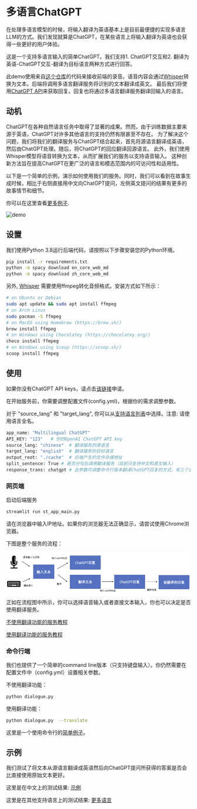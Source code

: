 # 多语言ChatGPT



在处理多语言模型的时候，将输入翻译为英语基本上是目前最便捷的实现多语言LLM的方式。我们发现就算是ChatGPT，在某些语言上将输入翻译为英语也会获得一些更好的用户体验。

这是一个支持多语言输入的简单ChatGPT。我们支持1. ChatGPT交互和2. 翻译为英语-ChatGPT交互-翻译为目标语言两种方式进行回答。

此demo使用来自[这个仓库](https://github.com/stefanrmmr/streamlit_audio_recorder)的代码来接收前端的录音。语音内容会通过[Whisper](https://github.com/openai/whisper)转换为文本。后端将调用多语言翻译服务将识别的文本翻译成英文。
最后我们将使用[ChatGPT API](https://platform.openai.com/docs/guides/chat)来获取回复。回复也将通过多语言翻译服务翻译回输入的语言。


## 动机
ChatGPT在各种自然语言任务中取得了显著的成果。然而，由于训练数据主要来源于英语，ChatGPT对许多其他语言的支持仍然有限甚至不存在。
为了解决这个问题，我们将我们的翻译服务与ChatGPT结合起来，首先将源语言翻译成英语，然后由ChatGPT处理。随后，将ChatGPT的回应翻译回源语言。
此外，我们使用Whisper模型将语音转换为文本，从而扩展我们的服务以支持语音输入。
这种创新方法旨在提高ChatGPT在更广泛的语言和模态范围内的可访问性和适用性。

以下是一个简单的示例，演示如何使用我们的服务。同时，我们可以看到在故事生成时候，相比于右侧直接用中文向ChatGPT提问，左侧英文提问的结果有更多的故事情节和细节。

你可以在这里查看[更多例子](#示例).

![demo](./image/demo.gif)

[//]: # (<video width="400" height="240" controls>)

[//]: # (  <source src="./image/video_demo.mp4" type="video/mp4">)

[//]: # (  Your browser does not support the video tag.)

[//]: # (</video>)

## 设置

我们使用Python 3.8运行后端代码，请按照以下步骤安装您的Python环境。

```sh
pip install -r requirements.txt
python -m spacy download en_core_web_md
python -m spacy download zh_core_web_md
```
另外, [Whisper](https://github.com/openai/whisper) 需要使用ffmpeg转化音频格式。安装方式如下所示：

```sh
# on Ubuntu or Debian
sudo apt update && sudo apt install ffmpeg
# on Arch Linux
sudo pacman -S ffmpeg
# on MacOS using Homebrew (https://brew.sh/)
brew install ffmpeg
# on Windows using Chocolatey (https://chocolatey.org/)
choco install ffmpeg
# on Windows using Scoop (https://scoop.sh/)
scoop install ffmpeg
```
## 使用
如果你没有ChatGPT API keys，请点击<a href="https://platform.openai.com/">该链接</a>申请。

在开始服务前，你需要调整配置文件(config.yml)，根据你的需求调整参数。

对于 "source_lang" 和 "target_lang", 你可以从[支持语言列表](./doc/supported_languages_chinese.md)中选择。注意: 请使用语言全名。
```sh
app_name: "Multilingual ChatGPT"
API_KEY: "123"   # 你的OpenAI ChatGPT API key
source_lang: "chinese"  # 翻译服务的源语言
target_lang: "english"  # 翻译服务的目标语言
output_root: "./cache"  # 后端产生的文件存储地址
split_sentence: True # 是否分句后调用翻译服务（目前只支持中文和英文输入）
response_trans: chatgpt # 此参数可调整命令行版本翻译ChatGPT回复的方式，有三个选项：“prompt”：在输入文本后添加prompt要求ChatGPT以指定语言回复，“cone”：使用CONE翻译服务翻译ChatGPT的回复，“chatgpt”：使用翻译的prompt让ChatGPT翻译成指定语言。
```

### 网页端
启动后端服务
```sh
streamlit run st_app_main.py
```
请在浏览器中输入IP地址。如果你的浏览器无法正确显示，请尝试使用Chrome浏览器。
 
下图是整个服务的流程：

![pipeline](image/pipeline_chinese.png "pipeline")

正如在流程图中所示，你可以选择语音输入或者直接文本输入，你也可以决定是否使用翻译服务。

[不使用翻译功能的服务教程](./doc/without_translation_chinese.md)

[使用翻译功能的服务教程](./doc/with_translation_chinese.md)

### 命令行端
我们也提供了一个简单的command line版本（只支持键盘输入）。你仍然需要在配置文件中（config.yml）设置相关参数。

不使用翻译功能：
```sh
python dialogue.py
```
使用翻译功能：
```sh
python dialogue.py  --translate
```
这里是一个使用命令行的[简单例子](./doc/command_line_case_chinese.md)。


## 示例

我们测试了将文本从源语言翻译成英语然后向ChatGPT提问所获得的答案是否会比直接使用原始文本更好。

这里是在中文上的测试结果: [示例](./doc/chinese_test_chinese.md)

这里是在其他支持语言上的测试结果: [更多语言](./doc/multilingual_evaluation_chinese.md)




